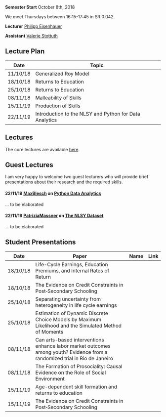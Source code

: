 
**Semester Start** October 8th, 2018

We meet Thursdays between 16:15-17:45 in SR 0.042.

**Lecturer** [Philipp Eisenhauer](https://peisenha.github.io/build/html/index.html)

**Assistant** [Valerie Stottuth](https://github.com/vstottuth)

## Lecture Plan

| Date      | Topic                                                  |
| ----------| ------------------------------------------------------ |
| 11/10/18  | Generalized Roy Model                                  |
| 18/10/18  | Returns to Education                                   |
| 25/10/18  | Returns to Education                                   |
| 08/11/18  | Malleability of Skills                                 |
| 15/11/19  | Production of Skills                                   |
| 22/11/19  | Introduction to the NLSY and Python for Data Analytics |

## Lectures

The core lectures are available [here](https://github.com/HumanCapitalEconomics/research_seminar/blob/master/README.md).


## Guest Lectures

I am very happy to welcome two guest lecturers who will provide brief presentations about their research and the required skills.

#### 22/11/19 [MaxBlesch](https://github.com/MaxBlesch) on [Python Data Analytics](https://giphy.com/gifs/13HgwGsXF0aiGY/html5)

... to be elaborated

#### 22/11/19 [PatriziaMassner](https://github.com/PatriziaMassner) on [The NLSY Dataset](https://giphy.com/gifs/13HgwGsXF0aiGY/html5)

... to be elaborated


## Student Presentations

| Date     | Paper                                                                                                                      | Name       | Link       |
| -------- | -------------------------------------------------------------------------------------------------------------------------- | ---------- | ---------- |
| 18/10/18 | Life-Cycle Earnings, Education Premiums, and Internal Rates of Return                                                      |            |            |
| 18/10/18 | The Evidence on Credit Constraints in Post‐Secondary Schooling                                                             |            |            |
| 25/10/18 | Separating uncertainty from heterogeneity in life cycle earnings                                                           |            |            |
| 25/10/18 | Estimation of Dynamic Discrete Choice Models by Maximum Likelihood and the Simulated Method of Moments                     |            |            |
| 08/11/18 | Can arts-based interventions enhance labor market outcomes among youth? Evidence from a randomized trial in Rio de Janeiro |            |            |
| 08/11/18 | The Formation of Prosociality: Causal Evidence on the Role of Social Environment                                           |            |            |
| 15/11/19 | Age-dependent skill formation and returns to education                                                                     |            |            |
| 15/11/19 | The Evidence on Credit Constraints in Post‐Secondary Schooling                                                             |            |            |
